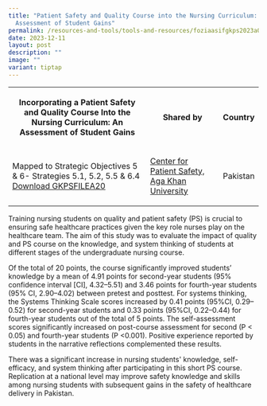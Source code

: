 ```yaml
---
title: "Patient Safety and Quality Course into the Nursing Curriculum: An
  Assessment of Student Gains"
permalink: /resources-and-tools/tools-and-resources/foziaasifgkps2023a020/
date: 2023-12-11
layout: post
description: ""
image: ""
variant: tiptap
---
```

<table><tbody><tr><th rowspan="1" colspan="1"><p>Incorporating a Patient Safety and Quality Course Into the Nursing Curriculum: An Assessment of Student Gains</p></th><th rowspan="1" colspan="1"><p>Shared by</p></th><th rowspan="1" colspan="1"><p>Country</p></th></tr><tr><td rowspan="1" colspan="1"><p>Mapped to Strategic Objectives 5 &amp; 6- Strategies 5.1, 5.2, 5.5 &amp; 6.4 <a href="/files/gkpsfilea20_patient_safety &amp; quality course into nursing curriculum:anassessment of student gains.pdf" rel="noopener noreferrer nofollow" target="_blank">Download GKPSFILEA20</a></p></td><td rowspan="1" colspan="1"><p><a href="https://www.aku.edu/mcpk/patient-safety/Pages/home.aspx" rel="noopener noreferrer nofollow" target="_blank">Center for Patient Safety, Aga Khan University</a></p></td><td rowspan="1" colspan="1"><p>Pakistan</p></td></tr></tbody></table><p>Training nursing students on quality and patient safety (PS) is crucial to ensuring safe healthcare practices given the key role nurses play on the healthcare team. The aim of this study was to evaluate the impact of quality and PS course on the knowledge, and system thinking of students at different stages of the undergraduate nursing course.</p><p>Of the total of 20 points, the course significantly improved students’ knowledge by a mean of 4.91 points for second-year students (95% confidence interval [CI], 4.32–5.51) and 3.46 points for fourth-year students (95% CI, 2.90–4.02) between pretest and posttest. For systems thinking, the Systems Thinking Scale scores increased by 0.41 points (95%CI, 0.29–0.52) for second-year students and 0.33 points (95%CI, 0.22–0.44) for fourth-year students out of the total of 5 points. The self-assessment scores significantly increased on post-course assessment for second (P &lt; 0.05) and fourth-year students (P &lt;0.001). Positive experience reported by students in the narrative reflections complemented these results.</p><p>There was a significant increase in nursing students' knowledge, self-efficacy, and system thinking after participating in this short PS course. Replication at a national level may improve safety knowledge and skills among nursing students with subsequent gains in the safety of healthcare delivery in Pakistan.</p>